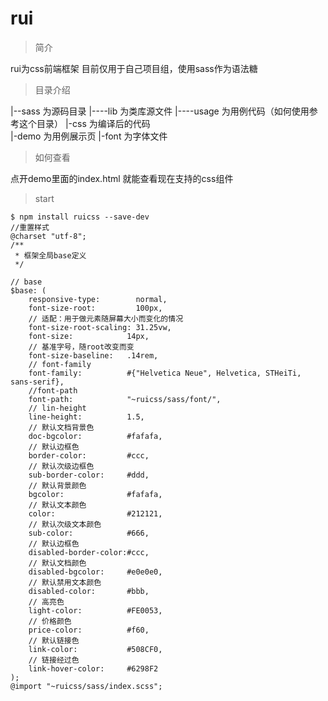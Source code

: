 # rui
> 简介

rui为css前端框架 目前仅用于自己项目组，使用sass作为语法糖

> 目录介绍

|--sass  为源码目录
|----lib  为类库源文件
|----usage 为用例代码（如何使用参考这个目录）
|-css 为编译后的代码  
|-demo 为用例展示页
|-font 为字体文件  


> 如何查看  

点开demo里面的index.html 就能查看现在支持的css组件

> start
```
$ npm install ruicss --save-dev
//重置样式
@charset "utf-8";
/**
 * 框架全局base定义
 */

// base
$base: (
    responsive-type:        normal,
    font-size-root:         100px,
    // 适配：用于做元素随屏幕大小而变化的情况
    font-size-root-scaling: 31.25vw,
    font-size:            14px,
    // 基准字号，随root改变而变
    font-size-baseline:   .14rem,
    // font-family
    font-family:          #{"Helvetica Neue", Helvetica, STHeiTi, sans-serif},
    //font-path
    font-path:            "~ruicss/sass/font/",
    // lin-height
    line-height:          1.5,
    // 默认文档背景色
    doc-bgcolor:          #fafafa,
    // 默认边框色
    border-color:         #ccc,
    // 默认次级边框色
    sub-border-color:     #ddd,
    // 默认背景颜色
    bgcolor:              #fafafa,
    // 默认文本颜色
    color:                #212121,
    // 默认次级文本颜色
    sub-color:            #666,
    // 默认边框色
    disabled-border-color:#ccc,
    // 默认文档颜色
    disabled-bgcolor:     #e0e0e0,
    // 默认禁用文本颜色
    disabled-color:       #bbb,
    // 高亮色
    light-color:          #FE0053,
    // 价格颜色
    price-color:          #f60,
    // 默认链接色
    link-color:           #508CF0,
    // 链接经过色
    link-hover-color:     #6298F2
);
@import "~ruicss/sass/index.scss";
```


